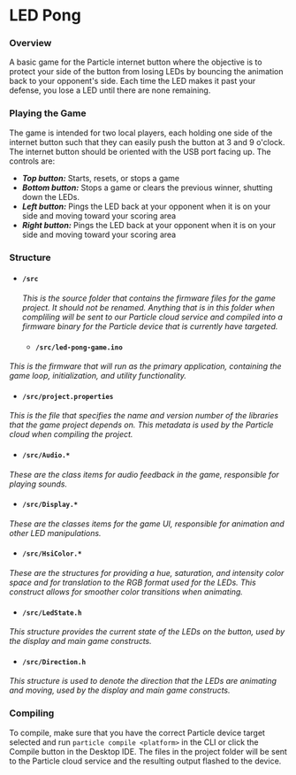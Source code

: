 # LED Pong #

### Overview ###
A basic game for the Particle internet button where the objective is to protect your side of the button from losing LEDs by bouncing the animation back to your opponent's side.  Each time the LED makes it past your defense, you lose a LED until there are none remaining.  

### Playing the Game ###

The game is intended for two local players, each holding one side of the internet button such that they can easily push the button at 3 and 9 o'clock.  The internet button should be oriented with the USB port facing up.  The controls are:

- _**Top button:**_ Starts, resets, or stops a game
- _**Bottom button:**_ Stops a game or clears the previous winner, shutting down the LEDs.
- _**Left button:**_ Pings the LED back at your opponent when it is on your side and moving toward your scoring area
- _**Right button:**_ Pings the LED back at your opponent when it is on your side and moving toward your scoring area  

### Structure ###
* #### ```/src```
  _This is the source folder that contains the firmware files for the game project. It should *not* be renamed.
Anything that is in this folder when compliling will be sent to our Particle cloud service and compiled into a firmware binary for the Particle device that is currently have targeted._

  - #### ```/src/led-pong-game.ino```
_This is the firmware that will run as the primary application, containing the game loop, initialization, and utility functionality._

  - #### ```/src/project.properties```  
_This is the file that specifies the name and version number of the libraries that the game project depends on. This metadata is used by the Particle cloud when compiling the project._

  - #### ```/src/Audio.*```
_These are the class items for audio feedback in the game, responsible for playing sounds._

  - #### ```/src/Display.*```
_These are the classes items for the game UI, responsible for animation and other LED manipulations._

  - #### ```/src/HsiColor.*```
_These are the structures for providing a hue, saturation, and intensity color space and for translation to the RGB format used for the LEDs.  This construct allows for smoother color transitions when animating._

  - #### ```/src/LedState.h```
_This structure provides the current state of the LEDs on the button, used by the display and main game constructs._

  - #### ```/src/Direction.h```
_This structure is used to denote the direction that the LEDs are animating and moving, used by the display and main game constructs._

### Compiling ###

To compile, make sure that you have the correct Particle device target selected and run `particle compile <platform>` in the CLI or click the Compile button in the Desktop IDE. The files in the project folder will be sent to the Particle cloud service and the resulting output flashed to the device.
